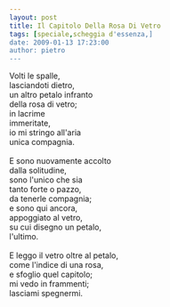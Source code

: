 ```yaml
---
layout: post
title: Il Capitolo Della Rosa Di Vetro
tags: [speciale,scheggia d'essenza,]
date: 2009-01-13 17:23:00
author: pietro
---
```

Volti le spalle,<br/>lasciandoti dietro,<br/>un altro petalo infranto<br/>della rosa di vetro;<br/>in lacrime<br/>immeritate,<br/>io mi stringo all'aria<br/>unica compagnia.<br/><br/>E sono nuovamente accolto<br/>dalla solitudine,<br/>sono l'unico che sia<br/>tanto forte o pazzo,<br/>da tenerle compagnia;<br/>e sono qui ancora,<br/>appoggiato al vetro,<br/>su cui disegno un petalo,<br/>l'ultimo.<br/><br/>E leggo il vetro oltre al petalo,<br/>come l'indice di una rosa,<br/>e sfoglio quel capitolo;<br/>mi vedo in frammenti;<br/>lasciami spegnermi.

